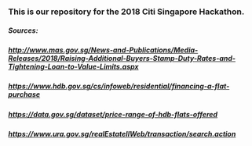 ### This is our repository for the 2018 Citi Singapore Hackathon.

##### Sources:
##### http://www.mas.gov.sg/News-and-Publications/Media-Releases/2018/Raising-Additional-Buyers-Stamp-Duty-Rates-and-Tightening-Loan-to-Value-Limits.aspx
##### https://www.hdb.gov.sg/cs/infoweb/residential/financing-a-flat-purchase
##### https://data.gov.sg/dataset/price-range-of-hdb-flats-offered
##### https://www.ura.gov.sg/realEstateIIWeb/transaction/search.action
